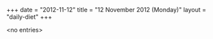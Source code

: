 +++
date = "2012-11-12"
title = "12 November 2012 (Monday)"
layout = "daily-diet"
+++

\<no entries\>